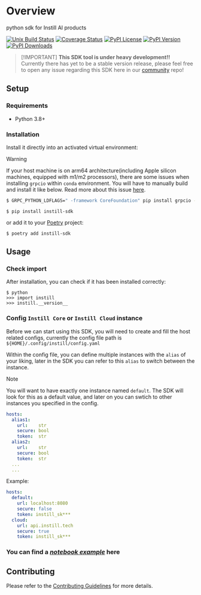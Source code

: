 # Overview

python sdk for Instill AI products

[![Unix Build Status](https://img.shields.io/github/actions/workflow/status/instill-ai/python-sdk/test.yml?branch=main&label=linux)](https://github.com/instill-ai/python-sdk/actions)
[![Coverage Status](https://img.shields.io/codecov/c/gh/instill-ai/python-sdk)](https://codecov.io/gh/instill-ai/python-sdk)
[![PyPI License](https://img.shields.io/pypi/l/instill-sdk.svg)](https://pypi.org/project/instill-sdk)
[![PyPI Version](https://img.shields.io/pypi/v/instill-sdk.svg)](https://pypi.org/project/instill-sdk)
[![PyPI Downloads](https://img.shields.io/pypi/dm/instill-sdk.svg?color=orange)](https://pypistats.org/packages/instill-sdk)

> [!IMPORTANT] **This SDK tool is under heavy development!!**  
> Currently there has yet to be a stable version release, please feel free to open any issue regarding this SDK here in our [community](https://github.com/instill-ai/community/issues) repo!

## Setup

### Requirements

- Python 3.8+

### Installation

Install it directly into an activated virtual environment:

> [!WARNING]  
> If your host machine is on arm64 architecture(including Apple silicon machines, equipped with m1/m2 processors), there are some issues when installing `grpcio` within `conda` environment. You will have to manually build and install it like below. Read more about this issue [here](https://github.com/grpc/grpc/issues/33714).
```bash
$ GRPC_PYTHON_LDFLAGS=" -framework CoreFoundation" pip install grpcio --no-binary :all:
```

```text
$ pip install instill-sdk
```

or add it to your [Poetry](https://poetry.eustace.io/) project:

```text
$ poetry add instill-sdk
```

## Usage

### Check import
After installation, you can check if it has been installed correctly:

```text
$ python
>>> import instill
>>> instill.__version__
```

### Config `Instill Core` or `Instill Cloud` instance
Before we can start using this SDK, you will need to create and fill the host related configs, currently the config file path is `${HOME}/.config/instill/config.yaml`

Within the config file, you can define multiple instances with the `alias` of your liking, later in the SDK you can refer to this `alias` to switch between the instance.
> [!NOTE]  
> You will want to have exactly one instance named `default`. The SDK will look for this as a default value, and later on you can swtich to other instances you specified in the config.
```yaml
hosts:
  alias1:
    url:    str
    secure: bool
    token:  str
  alias2:
    url:    str
    secure: bool
    token:  str
  ...
  ...
```
Example:
```yaml
hosts:
  default:
    url: localhost:8080
    secure: false
    token: instill_sk***
  cloud:
    url: api.instill.tech
    secure: true
    token: instill_sk***
```


### You can find a [_notebook example_](notebooks/model_usage.ipynb) here

## Contributing

Please refer to the [Contributing Guidelines](./.github/CONTRIBUTING.md) for more details.
